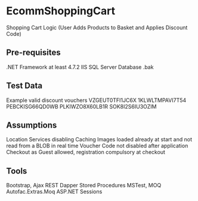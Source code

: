 # EcommShoppingCart
Shopping Cart Logic (User Adds Products to Basket and Applies Discount Code)

## Pre-requisites
.NET Framework at least 4.7.2
IIS
SQL Server
Database .bak 

## Test Data
Example valid discount vouchers
VZGEUT0TFI1JC6X
1KLWLTMPAVI7T54
PEBCKISG66QD0WB
PLKIWZO8X60LB1R
SOK8I2S6IU3OZIM

## Assumptions
Location Services disabling
Caching 
Images loaded already at start and not read from a BLOB in real time
Voucher Code not disabled after application
Checkout as Guest allowed, registration compulsory at checkout

## Tools
Bootstrap, Ajax
REST
Dapper
Stored Procedures
MSTest, MOQ
Autofac.Extras.Moq
ASP.NET Sessions



